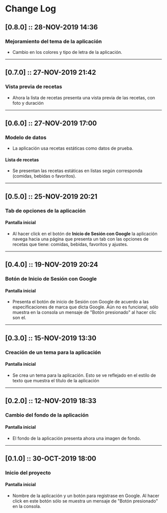 # Change Log

## [0.8.0] :: 28-NOV-2019 14:36

### Mejoramiento del tema de la aplicación
* Cambio en los colores y tipo de letra de la aplicación.

---

## [0.7.0] :: 27-NOV-2019 21:42

### Vista previa de recetas
* Ahora la lista de recetas presenta una vista previa de las recetas, con foto y duración

---

## [0.6.0] :: 27-NOV-2019 17:00

### Modelo de datos
* La aplicación usa recetas estáticas como datos de prueba.

#### Lista de recetas
* Se presentan las recetas estáticas en listas según corresponda (comidas, bebidas o favoritos).

---

## [0.5.0] :: 25-NOV-2019 20:21

### Tab de opciones de la aplicación
#### Pantalla inicial
* Al hacer click en el botón de **Inicio de Sesión con Google** la aplicación navega hacia una página que presenta un tab con las opciones de recetas que tiene: comidas, bebidas, favoritos y ajustes.

---

## [0.4.0] :: 19-NOV-2019 20:24

### Botón de Inicio de Sesión con Google
#### Pantalla inicial
* Presenta el botón de inicio de Sesión con Google de acuerdo a las especificaciones de marca que dicta Google. Aún no es funcional, sólo muestra en la consola un mensaje de "Botón presionado" al hacer clic son el.

---

## [0.3.0] :: 15-NOV-2019 13:30

### Creación de un tema para la aplicación
#### Pantalla inicial
* Se crea un tema para la aplicación. Esto se ve reflejado en el estilo de texto que muestra el título de la aplicación

---

## [0.2.0] :: 12-NOV-2019 18:33

### Cambio del fondo de la aplicación
#### Pantalla inicial
* El fondo de la aplicación presenta ahora una imagen de fondo. 

---

## [0.1.0] :: 30-OCT-2019 18:00 

### Inicio del proyecto
#### Pantalla inicial
* Nombre de la aplicación y un botón para registrase en Google. Al hacer click en este botón sólo se muestra un mensaje de "Botón presionado" en la consola.